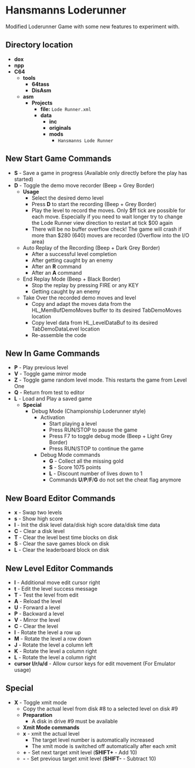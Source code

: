 # Hansmanns Loderunner
Modified Loderunner Game with some new features to experiment with.
## Directory location
- **dox**
- **npp**
- **C64**
  - **tools**
    - **64tass**
    - **DisAsm**
  - **asm**
    - **Projects**
      - **file:** `Lode Runner.xml`
      - **data**
        - **inc**
        - **originals**
        - **mods**
          - `Hansmanns Lode Runner`
##
## New Start Game Commands
- **S** - Save a game in progress (Available only directly before the play has started)
- **D** - Toggle the demo move recorder (Beep + Grey Border)
  - **Usage**
    - Select the desired demo level
    - Press **D** to start the recording (Beep + Grey Border)
    - Play the level to record the moves. Only $ff tick are possible for each move. Especially if you need to wait longer try to change the Lode Runner view direction to restart at tick $00 again
    - There will be no buffer overflow check! The game will crash if more than $280 (640) moves are recorded (Overflow into the I/O area)
  - Auto Replay of the Recording (Beep + Dark Grey Border)
    - After a successful level completion
    - After getting caught by an enemy
    - After an **R** command
    - After an **A** command
  - End Replay Mode (Beep + Black Border)
    - Stop the replay by pressing FIRE or any KEY
    - Getting caught by an enemy
  - Take Over the recorded demo moves and level
    - Copy and adapt the moves data from the HL_MemBufDemoMoves buffer to its desired TabDemoMoves location
    - Copy level data from HL_LevelDataBuf to its desired TabDemoDataLevel location
    - Re-assemble the code
## New In Game Commands
- **P** - Play previous level
- **V** - Toggle game mirror mode
- **Z** - Toggle game random level mode. This restarts the game from Level One
- **Q** - Return from test to editor
- **L** - Load and Play a saved game
  - **Special**
    - Debug Mode (Championship Loderunner style)
      - Activation
        - Start playing a level
        - Press RUN/STOP to pause the game
        - Press F7 to toggle debug mode (Beep + Light Grey Border)
        - Press RUN/STOP to continue the game
      - Debug Mode commands
        - **G** - Collect all the missing gold
        - **S** - Score 1075 points
        - **L** - Discount number of lives down to 1
        - Commands **U**/**P**/**F**/**G** do not set the cheat flag anymore
## New Board Editor Commands
- **x** - Swap two levels
- **s** - Show high score
- **I** - Init the disk level data/disk high score data/disk time data
- **C** - Clear a disk level
- **T** - Clear the level best time blocks on disk
- **S** - Clear the save games block on disk
- **L** - Clear the leaderboard block on disk
## New Level Editor Commands
- **l** - Additional move edit cursor right
- **t** - Edit the level success message
- **T** - Test the level from edit
- **A** - Reload the level
- **U** - Forward a level
- **P** - Backward a level
- **V** - Mirror the level
- **C** - Clear  the level
- **I** - Rotate the level a row up
- **M** - Rotate the level a row down
- **J** - Rotate the level a column left
- **K** - Rotate the level a column right
- **L** - Rotate the level a column right
- **cursor l/r/u/d** - Allow cursor keys for edit movement (For Emulator usage)
## Special
  - **X** - Toggle xmit mode
    - Copy the actual level from disk #8 to a selected level on disk #9
    - **Preparation**
      - A disk in drive #9 must be available
    - **Xmit Mode commands**
    - **x** - xmit the actual level
      - The target level number is automatically increased
      - The xmit mode is switched off automatically after each xmit
    - **+** - Set next target xmit level (**SHIFT+** - Add 10)
    - **-** - Set previous target xmit level (**SHIFT-** - Subtract 10)
##
